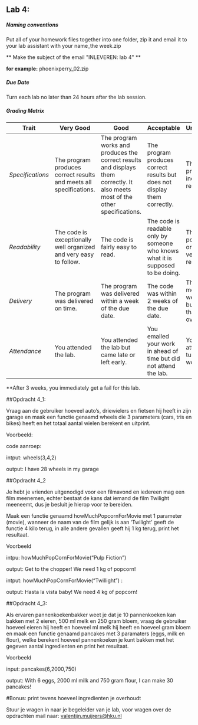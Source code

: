 ## Lab 4: 
 
##### Naming conventions 

Put all of your homework files together into one folder, zip it and email it to your lab assistant with your name_the week.zip 

** Make the subject of the email "INLEVEREN: lab 4" **

**for example:** 
phoenixperry_02.zip


##### Due Date 

Turn each lab no later than 24 hours after the lab session. 

##### Grading Matrix 

Trait | Very Good | Good | Acceptable | Unsatisfactory	
--- |--- | --- | --- | --- |
| *Specifications* | The program produces correct results and meets all specifications. | The program works and produces the correct results and displays them correctly. It also meets most of the other specifications. | The program produces correct results but does not display them correctly. | The program is producing incorrect results.
*Readability* | The code is exceptionally well organized and very easy to follow. | The code is fairly easy to read. | The code is readable only by someone who knows what it is supposed to be doing.| The code is poorly organized and very difficult to read.|
*Delivery* | The program was delivered on time. | The program was delivered within a week of the due date. | The code was within 2 weeks of the due date. | The code was more than 2 weeks overdue but no later than 3 weeks overdue. |
*Attendance* | You attended the lab. | You attended the lab but came late or left early. | You emailed your work in ahead of time but did not attend the lab. | You did not attend and you turned your work in on time |

**After 3 weeks, you immediately get a fail for this lab. 


##Opdracht 4_1:

Vraag aan de gebruiker hoeveel auto’s, driewielers en fietsen hij heeft in zijn garage en maak een functie genaamd wheels die 3 parameters (cars, tris en bikes) heeft en het totaal aantal wielen berekent en uitprint.

Voorbeeld:

code aanroep:

intput: wheels(3,4,2)

output: I have 28 wheels in my garage

 

##Opdracht 4_2

Je hebt je vrienden uitgenodigd voor een filmavond en iedereen mag een film meenemen, echter bestaat de kans dat iemand de film Twilight meeneemt, dus je besluit je hierop voor te bereiden.

Maak een functie genaamd howMuchPopcornForMovie met 1 parameter (movie), wanneer de naam van de film gelijk is aan ‘Twilight’ geeft de functie 4 kilo terug, in alle andere gevallen geeft hij 1 kg terug, print het resultaat.

Voorbeeld

intpu: howMuchPopCornForMovie(“Pulp Fiction”)

output: Get to the chopper! We need 1 kg of popcorn!

intput: howMuchPopCornForMovie(“Twillight”) :

output: Hasta la vista baby! We need 4 kg of popcorn!

 

 

##Opdracht 4_3:

Als ervaren pannenkoekenbakker weet je dat je 10 pannenkoeken kan bakken met 2 eieren, 500 ml melk en 250 gram bloem, vraag de gebruiker hoeveel eieren hij heeft en hoeveel ml melk hij heeft en hoeveel gram bloem en maak een functie genaamd pancakes met 3 paramaters (eggs, milk en flour), welke berekent hoeveel pannenkoeken je kunt bakken met het gegeven aantal ingredienten en print het resultaat.

Voorbeeld

input: pancakes(6,2000,750)

output:  With 6 eggs, 2000 ml milk and 750 gram flour, I can make 30 pancakes!

#Bonus: print tevens hoeveel ingredienten je overhoudt

 

Stuur je vragen in naar je begeleider van je lab, voor vragen over de opdrachten mail naar: valentijn.muijrers@hku.nl

